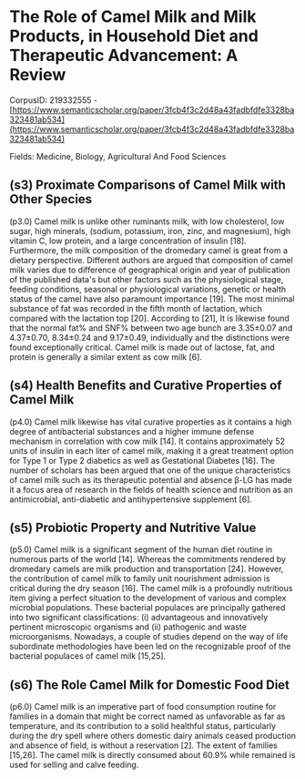 # The Role of Camel Milk and Milk Products, in Household Diet and Therapeutic Advancement: A Review

CorpusID: 219332555 - [https://www.semanticscholar.org/paper/3fcb4f3c2d48a43fadbfdfe3328ba323481ab534](https://www.semanticscholar.org/paper/3fcb4f3c2d48a43fadbfdfe3328ba323481ab534)

Fields: Medicine, Biology, Agricultural And Food Sciences

## (s3) Proximate Comparisons of Camel Milk with Other Species
(p3.0) Camel milk is unlike other ruminants milk, with low cholesterol, low sugar, high minerals, (sodium, potassium, iron, zinc, and magnesium), high vitamin C, low protein, and a large concentration of insulin [18]. Furthermore, the milk composition of the dromedary camel is great from a dietary perspective. Different authors are argued that composition of camel milk varies due to difference of geographical origin and year of publication of the published data's but other factors such as the physiological stage, feeding conditions, seasonal or physiological variations, genetic or health status of the camel have also paramount importance [19]. The most minimal substance of fat was recorded in the fifth month of lactation, which compared with the lactation top [20]. According to [21], It is likewise found that the normal fat% and SNF% between two age bunch are 3.35±0.07 and 4.37±0.70, 8.34±0.24 and 9.17±0.49, individually and the distinctions were found exceptionally critical. Camel milk is made out of lactose, fat, and protein is generally a similar extent as cow milk [6].
## (s4) Health Benefits and Curative Properties of Camel Milk
(p4.0) Camel milk likewise has vital curative properties as it contains a high degree of antibacterial substances and a higher immune defense mechanism in correlation with cow milk [14]. It contains approximately 52 units of insulin in each liter of camel milk, making it a great treatment option for Type 1 or Type 2 diabetics as well as Gestational Diabetes [16]. The number of scholars has been argued that one of the unique characteristics of camel milk such as its therapeutic potential and absence β-LG has made it a focus area of research in the fields of health science and nutrition as an antimicrobial, anti-diabetic and antihypertensive supplement [6].
## (s5) Probiotic Property and Nutritive Value
(p5.0) Camel milk is a significant segment of the human diet routine in numerous parts of the world [14]. Whereas the commitments rendered by dromedary camels are milk production and transportation [24]. However, the contribution of camel milk to family unit nourishment admission is critical during the dry season [16]. The camel milk is a profoundly nutritious item giving a perfect situation to the development of various and complex microbial populations. These bacterial populaces are principally gathered into two significant classifications: (i) advantageous and innovatively pertinent microscopic organisms and (ii) pathogenic and waste microorganisms. Nowadays, a couple of studies depend on the way of life subordinate methodologies have been led on the recognizable proof of the bacterial populaces of camel milk [15,25].
## (s6) The Role Camel Milk for Domestic Food Diet
(p6.0) Camel milk is an imperative part of food consumption routine for families in a domain that might be correct named as unfavorable as far as temperature, and its contribution to a solid healthful status, particularly during the dry spell where others domestic dairy animals ceased production and absence of field, is without a reservation [2]. The extent of families  [15,26]. The camel milk is directly consumed about 60.9% while remained is used for selling and calve feeding.
